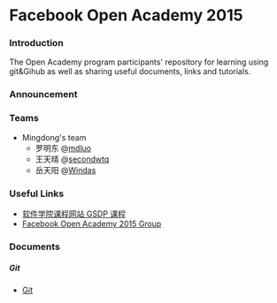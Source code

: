 # Facebook Open Academy 2015

### Introduction

The Open Academy program participants' repository for learning using git&Gihub as well as sharing useful documents, links and tutorials.

### Announcement

### Teams

* Mingdong's team
  * 罗明东 @[mdluo](https://github.com/mdluo)
  * 王天晴 @[secondwtq](https://github.com/secondwtq)
  * 岳天阳 @[Windas](https://github.com/Windas)

### Useful Links

* [软件学院课程网站 GSDP 课程](http://swjx.scu.edu.cn/moodle/course/view.php?id=6322)
* [Facebook Open Academy 2015 Group](https://www.facebook.com/groups/1382084198753265/)

### Documents

##### Git

* [Git](https://github.com/scuol/open-academy-2015/blob/master/document/git.md)
